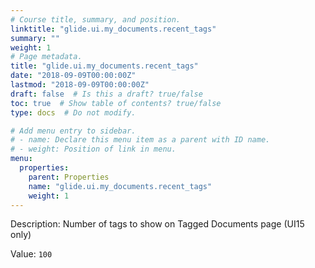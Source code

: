 ```yaml
---
# Course title, summary, and position.
linktitle: "glide.ui.my_documents.recent_tags"
summary: ""
weight: 1
# Page metadata.
title: "glide.ui.my_documents.recent_tags"
date: "2018-09-09T00:00:00Z"
lastmod: "2018-09-09T00:00:00Z"
draft: false  # Is this a draft? true/false
toc: true  # Show table of contents? true/false
type: docs  # Do not modify.

# Add menu entry to sidebar.
# - name: Declare this menu item as a parent with ID name.
# - weight: Position of link in menu.
menu:
  properties:
    parent: Properties
    name: "glide.ui.my_documents.recent_tags"
    weight: 1
---
```


Description: Number of tags to show on Tagged Documents page (UI15 only)


Value: `100`